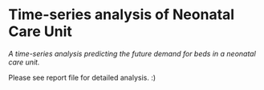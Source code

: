 # Time-series analysis of Neonatal Care Unit

*A time-series analysis predicting the future demand for beds in a neonatal care unit.*

Please see report file for detailed analysis. :)
